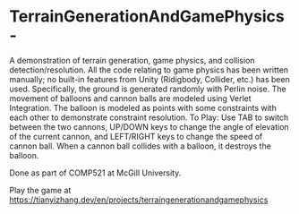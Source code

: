 # TerrainGenerationAndGamePhysics-
A demonstration of terrain generation, game physics, and collision detection/resolution. All the code relating to game physics has been written manually; no built-in features from Unity (Ridigbody, Collider, etc.) has been used.
Specifically, the ground is generated randomly with Perlin noise. The movement of balloons and cannon balls are modeled using Verlet Integration. The balloon is modeled as points with some constraints with each other to demonstrate constraint resolution.
To Play: Use TAB to switch between the two cannons, UP/DOWN keys to change the angle of elevation of the current cannon, and LEFT/RIGHT keys to change the speed of cannon ball. When a cannon ball collides with a balloon, it destroys the balloon.

Done as part of COMP521 at McGill University.

Play the game at https://tianyizhang.dev/en/projects/terraingenerationandgamephysics
